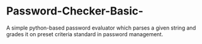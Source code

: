 # Password-Checker-Basic-
A simple python-based password evaluator which parses a given string and grades it on preset criteria standard in password management.
